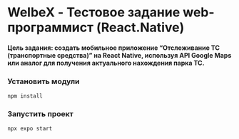 # WelbeX - Тестовое задание web-программист (React.Native)

#### Цель задания: создать мобильное приложение “Отслеживание ТС (транспортные средства)” на React Native, используя API Google Maps или аналог для получения актуального нахождения парка ТС.

### Установить модули

```
npm install
```

### Запустить проект

```
npx expo start
```
